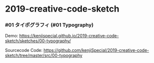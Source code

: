 # 2019-creative-code-sketch


### #01 タイポグラフィ (#01 Typography)
Demo:
https://kenjispecial.github.io/2019-creative-code-sketch/sketches/00-typography/

Sourcecode Code: https://github.com/kenjiSpecial/2019-creative-code-sketch/tree/master/src/00-typography
